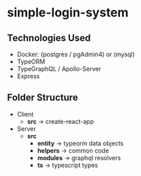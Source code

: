 # simple-login-system

## Technologies Used
- Docker: (postgres / pgAdmin4) or (mysql)
- TypeORM
- TypeGraphQL / Apollo-Server
- Express

## Folder Structure 
 - Client 
	 - **src** -> create-react-app
 - Server
	 - **src**
		 - **entity** -> typeorm data objects
		 - **helpers** -> common code
		 - **modules** -> graphql resolvers
		 - **ts** -> typescript types